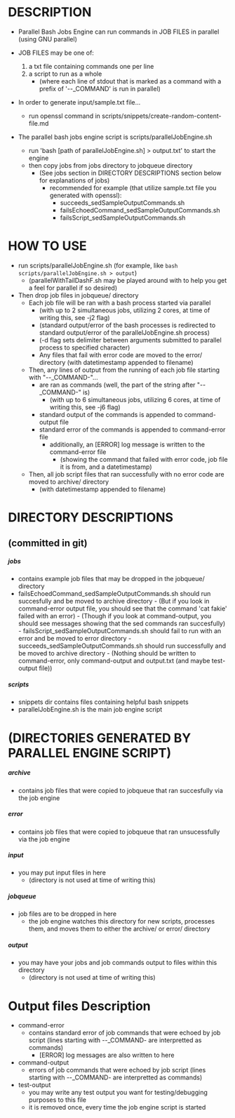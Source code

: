 # DESCRIPTION
- Parallel Bash Jobs Engine can run commands in JOB FILES in parallel (using GNU parallel)

- JOB FILES may be one of:
    1. a txt file containing commands one per line
    1. a script to run as a whole
        - (where each line of stdout that is marked as a command with a prefix of '_-_-_COMMAND' is run in parallel)

- In order to generate input/sample.txt file... 
    - run openssl command in scripts/snippets/create-random-content-file.md
- The parallel bash jobs engine script is scripts/parallelJobEngine.sh
    - run 'bash [path of parallelJobEngine.sh] > output.txt' to start the engine
    - then copy jobs from jobs directory to jobqueue directory
        - (See jobs section in DIRECTORY DESCRIPTIONS section below for explanations of jobs)
            - recommended for example (that utilize sample.txt file you generated with openssl):
                - succeeds_sedSampleOutputCommands.sh
                - failsEchoedCommand_sedSampleOutputCommands.sh
                - failsScript_sedSampleOutputCommands.sh




# HOW TO USE
- run scripts/parallelJobEngine.sh (for example, like `bash scripts/parallelJobEngine.sh > output`)
    - (parallelWithTailDashF.sh may be played around with to help you get a feel for parallel if so desired)
- Then drop job files in jobqueue/ directory
    - Each job file will be ran with a bash process started via parallel 
        - (with up to 2 simultaneous jobs, utilizing 2 cores, at time of writing this, see -j2 flag)
        - (standard output/error of the bash processes is redirected to standard output/error of the parallelJobEngine.sh 
        process)
        - (-d flag sets delimiter between arguments submitted to parallel process to specified character)
        - Any files that fail with error code are moved to the error/ directory (with datetimestamp appended to filename)
    - Then, any lines of output from the running of each job file starting with "_-_-_COMMAND-"...
        - are ran as commands (well, the part of the string after "_-_-_COMMAND-" is)
            - (with up to 6 simultaneous jobs, utilizing 6 cores, at time of writing this, see -j6 flag)
        - standard output of the commands is appended to command-output file
        - standard error of the commands is appended to command-error file
            - additionally, an [ERROR] log message is written to the command-error file
                - (showing the command that failed with error code, job file it is from, and a datetimestamp)
    - Then, all job script files that ran successfully with no error code are moved to archive/ directory
        - (with datetimestamp appended to filename)




# DIRECTORY DESCRIPTIONS
## (committed in git)
##### jobs
- contains example job files that may be dropped in the jobqueue/ directory
- failsEchoedCommand_sedSampleOutputCommands.sh should run succesfully and be moved to archive directory
            - (But if you look in command-error output file, you should see that the command 'cat fakie' failed with an error)
            - (Though if you look at command-output, you should see messages showing that the sed commands ran succesfully)
        - failsScript_sedSampleOutputCommands.sh should fail to run with an error and be moved to error directory
        - succeeds_sedSampleOutputCommands.sh should run successfully and be moved to archive directory
            - (Nothing should be written to command-error, only command-output and output.txt (and maybe test-output file))
##### scripts
- snippets dir contains files containing helpful bash snippets 
- parallelJobEngine.sh is the main job engine script

# (DIRECTORIES GENERATED BY PARALLEL ENGINE SCRIPT)
##### archive
- contains job files that were copied to jobqueue that ran succesfully via the job engine
##### error
- contains job files that were copied to jobqueue that ran unsucessfully via the job engine
##### input
- you may put input files in here 
    - (directory is not used at time of writing this)
##### jobqueue
- job files are to be dropped in here
    - the job engine watches this directory for new scripts, processes them, and moves them to either the archive/ or error/ directory
##### output
- you may have your jobs and job commands output to files within this directory 
    - (directory is not used at time of writing this)

# Output files Description
- command-error
    - contains standard error of job commands that were echoed by job script (lines starting with _-_-_COMMAND- are interpretted as commands)
        - [ERROR] log messages are also written to here
- command-output
    - errors of job commands that were echoed by job script (lines starting with _-_-_COMMAND- are interpretted as commands)
- test-output
    - you may write any test output you want for testing/debugging purposes to this file
    - it is removed once, every time the job engine script is started